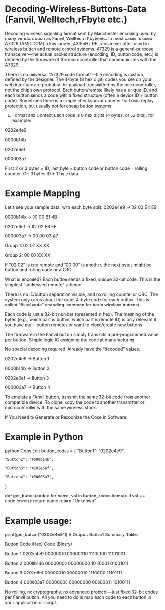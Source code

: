 # Decoding-Wireless-Buttons-Data (Fanvil, Welltech,rFbyte etc.)
Decoding wireless signaling format sent by Manchester encoding used by many vendors such as Fanvil, Welltech rFbyte etc.
In most cases is used A7329 (AMICCOM) a low-power, 433mHz RF transceiver often used in wireless button and remote control systems.
A7329 is a general-purpose transceiver—the actual packet structure (encoding, ID, button code, etc.) is defined by the firmware of the microcontroller that communicates with the A7329.

There is no universal “A7329 code format”—the encoding is custom, defined by the designer.
The 4-byte (8 hex digit) codes you see on your web interface are probably the payload transmitted by the microcontroller, not the chip’s own protocol.
Each button/remote likely has a unique ID, and each button sends a code with a fixed structure (often a device ID + button code).
Sometimes there is a simple checksum or counter for basic replay protection, but usually not for cheap button systems

1. Format and Context
Each code is 8 hex digits (4 bytes, or 32 bits), for example:

0202e4e9 

0000b14b 

0202e6ef 

000003a7 


First 2 or 3 bytes = ID, last byte = button code or button code + rolling counter.
Or: 3 bytes ID + 1 byte data.

# Example Mapping
Let’s see your sample data, with each byte split:
0202e4e9 → 02 02 E4 E9  

0000b14b → 00 00 B1 4B   

0202e6ef → 02 02 E6 EF   

000003a7 → 00 00 03 A7 


Group 1: 02 02 XX XX 

Group 2: 00 00 XX XX 

If "02 02" is one remote and "00 00" is another, the next bytes might be button and rolling code or a CRC.

What is encoded?
Each button sends a fixed, unique 32-bit code.
This is the simplest “addressed remote” scheme.

There is no ID/button separation visible, and no rolling counter or CRC.
The system only cares about the exact 4-byte code for each button.
This is called “fixed code” encoding (common for basic wireless buttons).

Each code is just a 32-bit number (presented in hex).
The meaning of the bytes (e.g., which part is button, which part is remote ID) is only relevant if you have multi-button remotes or want to clone/create new buttons.

The firmware in the Fanvil button simply transmits a pre-programmed value per button.
Simple logic IC assigning the code at manufacturing.

No special decoding required.
Already have the “decoded” values.

0202e4e9 → Button 1

0000b14b → Button 2

0202e6ef → Button 3

000003a7 → Button 4


To emulate a FAnvil button, transmit the same 32-bit code from another compatible device.
To clone, copy the code to another transmitter or microcontroller with the same wireless stack.

If You Need to Generate or Recognize the Code in Software:
# Example in Python
python
Copy
Edit
button_codes = {
    "Button1": "0202e4e9",
    
    "Button2": "0000b14b",
    
    "Button3": "0202e6ef",
    
    "Button4": "000003a7",
    
}

def get_button(code):
    for name, val in button_codes.items():
        if val == code.lower():
            return name
    return "Unknown"

# Example usage:
print(get_button("0202e4e9"))  # Output: Button1
Summary Table:

Button	Code (Hex)	Code (Binary)

Button 1	0202e4e9	00000010 00000010 11100100 11101001

Button 2	0000b14b	00000000 00000000 10110001 01001011

Button 3	0202e6ef	00000010 00000010 11100110 11101111

Button 4	000003a7	00000000 00000000 00000011 10100111


No rolling, no cryptography, no advanced protocol—just fixed 32-bit codes per Fanvil button.
All you need to do is map each code to each button in your application or script.
